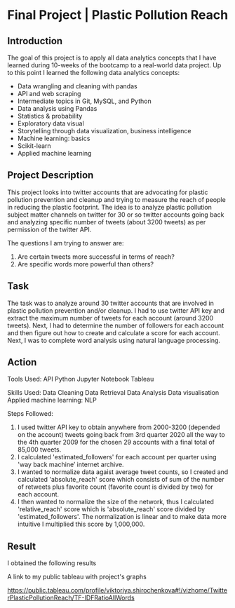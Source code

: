 
# Final Project | Plastic Pollution Reach

## Introduction

The goal of this project is to apply all data analytics concepts that I have learned during 10-weeks of the bootcamp to a real-world data project. Up to this point I learned the following data analytics concepts:

- Data wrangling and cleaning with pandas
- API and web scraping
- Intermediate topics in Git, MySQL, and Python
- Data analysis using Pandas 
- Statistics & probability
- Exploratory data visual
- Storytelling through data visualization, business intelligence
- Machine learning: basics
- Scikit-learn
- Applied machine learning 


## Project Description

This project looks into twitter accounts that are advocating for plastic pollution prevention and cleanup and trying to measure the reach of people in reducing the plastic footprint. The idea is to analyze plastic pollution subject matter channels on twitter for 30 or so twitter accounts going back and analyzing specific number of tweets (about 3200 tweets) as per permission of the twitter API.

The questions I am trying to answer are: 

1) Are certain tweets more successful in terms of reach?
2) Are specific words more powerful than others?


## Task

The task was to analyze around 30 twitter accounts that are involved in plastic pollution prevention and/or cleanup. I had to use twitter API key and extract the maximum number of tweets for each account (around 3200 tweets). Next, I had to determine the number of followers for each account and then figure out how to create and calculate a score for each account. Next, I was to complete word analysis using natural language processing.


## Action

Tools Used:
API
Python
Jupyter Notebook
Tableau

Skills Used:
Data Cleaning
Data Retrieval
Data Analysis
Data visualisation
Applied machine learning: NLP

Steps Followed:
1) I used twitter API key to obtain anywhere from 2000-3200 (depended on the account) tweets going back from 3rd quarter 2020 all the way to the 4th quarter 2009 for the chosen 29 accounts with a final total of 85,000 tweets.
2) I calculated 'estimated_followers' for each account per quarter using 'way back machine’ internet archive. 
3) I wanted to normalize data agaist average tweet counts, so I created and calculated 'absolute_reach' score which consists of sum of the number of retweets plus favorite count (favorite count is divided by two) for each account.
4) I then wanted to normalize the size of the network, thus I calculated 'relative_reach' score which is 'absolute_reach' score divided by 'estimated_followers'. The normalization is linear and to make data more intuitive I multiplied this score by 1,000,000. 


## Result

I obtained the following results 

A link to my public tableau with project's graphs

https://public.tableau.com/profile/viktoriya.shirochenkova#!/vizhome/TwitterPlasticPollutionReach/TF-IDFRatioAllWords


